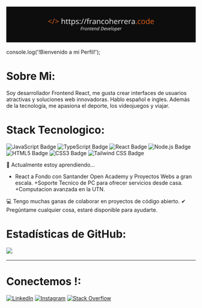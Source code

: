 
![Black Gradient Minimalist Corporate Business Personal Profile New LinkedIn Banner (1584 x 300 px) (3)](https://github.com/zfranco21/headerProfile/blob/main/headerProfile.jpg?raw=true)


console.log('!Bienvenido a mi Perfil!');

# Sobre Mi:

Soy desarrollador Frontend React, me gusta crear interfaces de usuarios atractivas
y soluciones web innovadoras. Hablo español e ingles. Además de la tecnología,
me apasiona el deporte, los videojuegos y viajar.

# Stack Tecnologico:

  ![JavaScript Badge](https://img.shields.io/badge/JavaScript-F7DF1E.svg?style=for-the-badge&logo=JavaScript&logoColor=black)
  ![TypeScript Badge](https://img.shields.io/badge/TypeScript-3178C6.svg?style=for-the-badge&logo=TypeScript&logoColor=white)
  ![React Badge](https://img.shields.io/badge/React-61DAFB.svg?style=for-the-badge&logo=React&logoColor=black)
  ![Node.js Badge](https://img.shields.io/badge/Node.js-5FA04E.svg?style=for-the-badge&logo=nodedotjs&logoColor=white)
  ![HTML5 Badge](https://img.shields.io/badge/HTML5-E34F26.svg?style=for-the-badge&logo=HTML5&logoColor=white)
  ![CSS3 Badge](https://img.shields.io/badge/CSS3-1572B6.svg?style=for-the-badge&logo=CSS3&logoColor=white)
  ![Tailwind CSS Badge](https://img.shields.io/badge/Tailwind%20CSS-06B6D4.svg?style=for-the-badge&logo=Tailwind-CSS&logoColor=white)

🌱 Actualmente estoy aprendiendo...

+ React a Fondo con Santander Open Academy y Proyectos Webs a gran escala.
+Soporte Tecnico de PC para ofrecer servicios desde casa.
+Computacion avanzada en la UTN.

💻 Tengo muchas ganas de colaborar en proyectos de código abierto.
✔ Pregúntame cualquier cosa, estaré disponible para ayudarte.

# Estadísticas de GitHub:

![](https://nirzak-streak-stats.vercel.app/?user=zfranco21&theme=dark&hide_border=false)<br/>

---

# Conectemos !:

[![LinkedIn](https://pimp-my-readme-next.vercel.app/api/social-media?social=LinkedIn)](https://www.linkedin.com/in/zfrancoh/)
[![Instagram](https://pimp-my-readme-next.vercel.app/api/social-media?social=Instagram)](https://www.instagram.com/francoherrera221/)
[![Stack Overflow](https://pimp-my-readme-next.vercel.app/api/social-media?social=Stack%20Overflow)](https://stackoverflow.com/users/edit/30347420)
